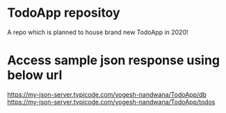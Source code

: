 # TodoApp repositoy
A repo which is planned to house brand new TodoApp in 2020!

# Access sample json response using below url
https://my-json-server.typicode.com/yogesh-nandwana/TodoApp/db
https://my-json-server.typicode.com/yogesh-nandwana/TodoApp/todos